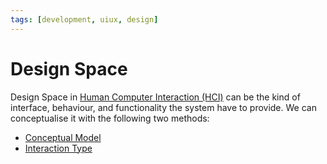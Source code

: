 ```yaml
---
tags: [development, uiux, design]
---
```


# Design Space

Design Space in [Human Computer Interaction (HCI)](202303242108.md) can be the
kind of interface, behaviour, and functionality the system have to provide. We
can conceptualise it with the following two methods:
- [Conceptual Model](202304152151.md)
- [Interaction Type](202304161023.md)
